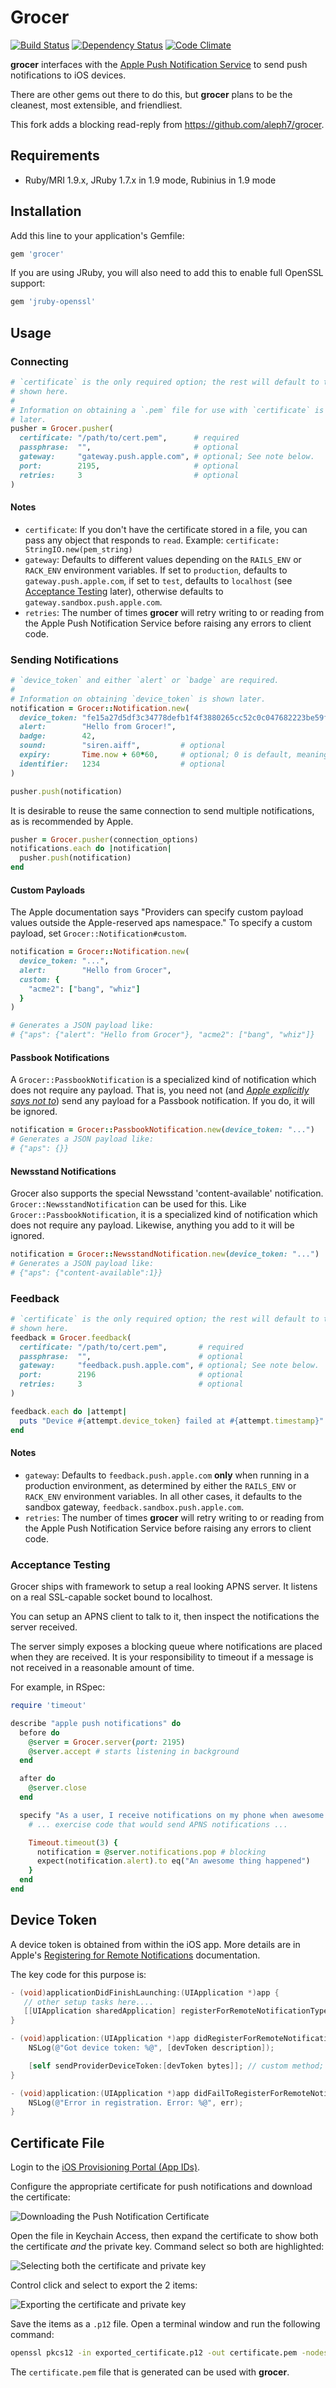 # Grocer

[![Build Status](https://api.travis-ci.org/grocer/grocer.png?branch=master)](https://travis-ci.org/grocer/grocer)
[![Dependency Status](https://gemnasium.com/grocer/grocer.png)](https://gemnasium.com/grocer/grocer)
[![Code Climate](https://codeclimate.com/github/grocer/grocer.png)](https://codeclimate.com/github/grocer/grocer)

**grocer** interfaces with the [Apple Push Notification
Service](http://developer.apple.com/library/mac/#documentation/NetworkingInternet/Conceptual/RemoteNotificationsPG/ApplePushService/ApplePushService.html)
to send push notifications to iOS devices.

There are other gems out there to do this, but **grocer** plans to be the
cleanest, most extensible, and friendliest.

This fork adds a blocking read-reply from https://github.com/aleph7/grocer.

## Requirements

* Ruby/MRI 1.9.x, JRuby 1.7.x in 1.9 mode, Rubinius in 1.9 mode

## Installation

Add this line to your application's Gemfile:

```ruby
gem 'grocer'
```

If you are using JRuby, you will also need to add this to enable full OpenSSL support:

```ruby
gem 'jruby-openssl'
```

## Usage

### Connecting

```ruby
# `certificate` is the only required option; the rest will default to the values
# shown here.
#
# Information on obtaining a `.pem` file for use with `certificate` is shown
# later.
pusher = Grocer.pusher(
  certificate: "/path/to/cert.pem",      # required
  passphrase:  "",                       # optional
  gateway:     "gateway.push.apple.com", # optional; See note below.
  port:        2195,                     # optional
  retries:     3                         # optional
)
```

#### Notes

* `certificate`: If you don't have the certificate stored in a file, you
  can pass any object that responds to `read`.
  Example: `certificate: StringIO.new(pem_string)`
* `gateway`: Defaults to different values depending on the `RAILS_ENV` or
  `RACK_ENV` environment variables. If set to `production`, defaults to
  `gateway.push.apple.com`, if set to `test`, defaults to `localhost` (see
  [Acceptance Testing](#acceptance-testing) later), otherwise defaults to
  `gateway.sandbox.push.apple.com`.
* `retries`: The number of times **grocer** will retry writing to or reading
  from the Apple Push Notification Service before raising any errors to client
  code.

### Sending Notifications

```ruby
# `device_token` and either `alert` or `badge` are required.
#
# Information on obtaining `device_token` is shown later.
notification = Grocer::Notification.new(
  device_token: "fe15a27d5df3c34778defb1f4f3880265cc52c0c047682223be59fb68500a9a2",
  alert:        "Hello from Grocer!",
  badge:        42,
  sound:        "siren.aiff",         # optional
  expiry:       Time.now + 60*60,     # optional; 0 is default, meaning the message is not stored
  identifier:   1234                  # optional
)

pusher.push(notification)
```

It is desirable to reuse the same connection to send multiple notifications, as
is recommended by Apple.

```ruby
pusher = Grocer.pusher(connection_options)
notifications.each do |notification|
  pusher.push(notification)
end
```

#### Custom Payloads

The Apple documentation says "Providers can specify custom payload values
outside the Apple-reserved aps namespace." To specify a custom payload, set
`Grocer::Notification#custom`.

```ruby
notification = Grocer::Notification.new(
  device_token: "...",
  alert:        "Hello from Grocer",
  custom: {
    "acme2": ["bang", "whiz"]
  }
)

# Generates a JSON payload like:
# {"aps": {"alert": "Hello from Grocer"}, "acme2": ["bang", "whiz"]}
```

#### Passbook Notifications

A `Grocer::PassbookNotification` is a specialized kind of notification which
does not require any payload. That is, you need not (and *[Apple explicitly says
not to](http://developer.apple.com/library/ios/#Documentation/UserExperience/Conceptual/PassKit_PG/Chapters/Updating.html#//apple_ref/doc/uid/TP40012195-CH5-SW1)*)
send any payload for a Passbook notification. If you do, it will be ignored.

```ruby
notification = Grocer::PassbookNotification.new(device_token: "...")
# Generates a JSON payload like:
# {"aps": {}}
```

#### Newsstand Notifications

Grocer also supports the special Newsstand 'content-available' notification. `Grocer::NewsstandNotification` can be
used for this. Like `Grocer::PassbookNotification`, it is a specialized kind of notification which does not require
any payload. Likewise, anything you add to it will be ignored.

```ruby
notification = Grocer::NewsstandNotification.new(device_token: "...")
# Generates a JSON payload like:
# {"aps": {"content-available":1}}
````

### Feedback

```ruby
# `certificate` is the only required option; the rest will default to the values
# shown here.
feedback = Grocer.feedback(
  certificate: "/path/to/cert.pem",       # required
  passphrase:  "",                        # optional
  gateway:     "feedback.push.apple.com", # optional; See note below.
  port:        2196                       # optional
  retries:     3                          # optional
)

feedback.each do |attempt|
  puts "Device #{attempt.device_token} failed at #{attempt.timestamp}"
end
```

#### Notes

* `gateway`: Defaults to `feedback.push.apple.com` **only** when running in a
  production environment, as determined by either the `RAILS_ENV` or
  `RACK_ENV` environment variables. In all other cases, it defaults to the
  sandbox gateway, `feedback.sandbox.push.apple.com`.
* `retries`: The number of times **grocer** will retry writing to or reading
  from the Apple Push Notification Service before raising any errors to client
  code.

### Acceptance Testing

Grocer ships with framework to setup a real looking APNS server. It listens on
a real SSL-capable socket bound to localhost.

You can setup an APNS client to talk to it, then inspect the notifications the
server received.

The server simply exposes a blocking queue where notifications are placed when
they are received. It is your responsibility to timeout if a message is not
received in a reasonable amount of time.

For example, in RSpec:

```ruby
require 'timeout'

describe "apple push notifications" do
  before do
    @server = Grocer.server(port: 2195)
    @server.accept # starts listening in background
  end

  after do
    @server.close
  end

  specify "As a user, I receive notifications on my phone when awesome things happen" do
    # ... exercise code that would send APNS notifications ...

    Timeout.timeout(3) {
      notification = @server.notifications.pop # blocking
      expect(notification.alert).to eq("An awesome thing happened")
    }
  end
end
```

## Device Token

A device token is obtained from within the iOS app. More details are in Apple's
[Registering for Remote
Notifications](http://developer.apple.com/library/mac/#documentation/NetworkingInternet/Conceptual/RemoteNotificationsPG/IPhoneOSClientImp/IPhoneOSClientImp.html#//apple_ref/doc/uid/TP40008194-CH103-SW1)
documentation.

The key code for this purpose is:

```objective-c
- (void)applicationDidFinishLaunching:(UIApplication *)app {
   // other setup tasks here....
   [[UIApplication sharedApplication] registerForRemoteNotificationTypes:(UIRemoteNotificationTypeAlert | UIRemoteNotificationTypeBadge | UIRemoteNotificationTypeSound)];
}

- (void)application:(UIApplication *)app didRegisterForRemoteNotificationsWithDeviceToken:(NSData *)devToken {
    NSLog(@"Got device token: %@", [devToken description]);

    [self sendProviderDeviceToken:[devToken bytes]]; // custom method; e.g., send to a web service and store
}

- (void)application:(UIApplication *)app didFailToRegisterForRemoteNotificationsWithError:(NSError *)err {
    NSLog(@"Error in registration. Error: %@", err);
}
```

## Certificate File

Login to the [iOS Provisioning Portal (App IDs)](https://developer.apple.com/ios/manage/bundles/index.action).

Configure the appropriate certificate for push notifications and download the
certificate:

![Downloading the Push Notification Certificate](https://img.skitch.com/20120402-gtj3bkqi1kq92kgw2pbr5puk5d.png)

Open the file in Keychain Access, then expand the certificate to show both the
certificate *and* the private key. Command select so both are highlighted:

![Selecting both the certificate and private key](https://img.skitch.com/20120402-e8deartr2uhimaiatgccttkggi.png)

Control click and select to export the 2 items:

![Exporting the certificate and private key](https://img.skitch.com/20120402-mbmgjrybyym846cy58a9kpyxp5.png)

Save the items as a `.p12` file. Open a terminal window and run the following
command:

```bash
openssl pkcs12 -in exported_certificate.p12 -out certificate.pem -nodes -clcerts
```

The `certificate.pem` file that is generated can be used with **grocer**.

